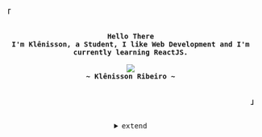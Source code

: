 <!-- Inspiration: https://github.com/owl4ce -->

<!-- Profile -->
<p align="left"><strong><samp>「</samp></strong></p>
    <p align="center">
      <samp><br>
            <b>
            Hello There
        <br>
            I'm Klênisson, a Student, I like Web Development and I'm currently learning ReactJS.
            </b>
        <br>
        <br>
          <image src="https://readme-typing-svg.herokuapp.com?font=Iosevka&size=16&color=61DBFB&center=true&width=410&height=45&lines=learning+reactjs.">
        <br>
            <b>
            ~ Klênisson Ribeiro ~
            </b>
        <br>
      </samp><br>
    </p>
<p align="right"><strong><samp>」</samp></strong></p>

<br>

<details align="center">
<summary><samp>extend</samp></summary>

<h2></h2><br>

<!-- Contact Me -->
<p align="center">
    <samp>
      <a href="https://www.linkedin.com/in/klenissonmateus/" target="_blank"><img alt="Discord" src="https://img.shields.io/badge/LinkedIn-0077B5?style=for-the-badge&logo=linkedin&logoColor=white"></a></a>
      <a href="https://discord.com/users/676923738482147350" target="_blank"><img alt="Discord" src="https://img.shields.io/badge/Discord-%237289DA.svg?style=for-the-badge&logo=discord&logoColor=white"></a></a>
      <a href="mailto:klenissonmateuspessoal@gmail.com" target="_blank"><img alt="Gmail" src="https://img.shields.io/badge/Gmail-D14836?style=for-the-badge&logo=gmail&logoColor=white"></a></a>
      <h2></h2> 
    </samp>
</p>

<!-- Github Stats -->
<p align="center">
    <samp>
<details>
  <summary>My Profile Stats</summary>
  <br/>
          <img alt="GitHub Stats" src="https://github-readme-stats.vercel.app/api?username=klebeiro&show_icons=true&include_all_commits=true&count_private=true&hide=issues&hide_border=true&theme=nord"/>
  <br/>
</details>

